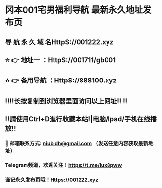 # 冈本001宅男福利导航 最新永久地址发布页 
## 导 航 永 久 域 名HttpS://001222.xyz 
## ⭐️ 👉 地址一 ：HttpS://001711/gb001
## ⭐️ 👉 备用导航 ：HttpS://888100.xyz
## ‼️‼️长按复制到浏览器里面访问以上网址‼️  ‼️
## ‼️請使用Ctrl+D進行收藏本站!|电脑/Ipad/手机在线播放‼️
### 📧 邮箱联系方式: niubidh@gmail.com （发送任意内容获取最新地址）
### Telegram频道，欢迎关注！https://t.me/lux8pww
### 谨记永久发布页哦！Https://001222.xyz 
